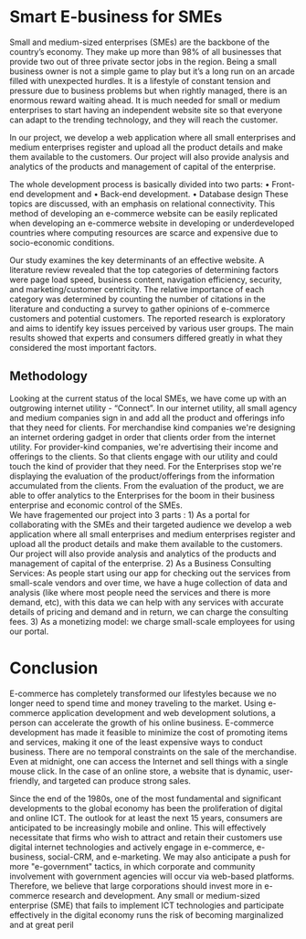 # Smart E-business for SMEs

Small and medium-sized enterprises (SMEs) are the backbone of the country’s economy. They make up more than 98% of all businesses that provide two out of three private sector jobs in the region. Being a small business owner is not a simple game to play but it’s a long run on an arcade filled with unexpected hurdles. It is a lifestyle of constant tension and pressure due to business problems but when rightly managed, there is an enormous reward waiting ahead. It is much needed for small or medium enterprises to start having an independent website site so that everyone can adapt to the trending technology, and they will reach the customer. 

In our project, we develop a web application where all small enterprises and medium enterprises register and upload all the product details and make them available to the customers. Our project will also provide analysis and analytics of the products and management of capital of the enterprise.

The whole development process is basically divided into two parts: 
    •	Front-end development and 
    •	Back-end development. 
    •	Database design 
These topics are discussed, with an emphasis on relational connectivity. This method of developing an e-commerce website can be easily replicated when developing an e-commerce website in developing or underdeveloped countries where computing resources are scarce and expensive due to socio-economic conditions. 

Our study examines the key determinants of an effective website. A literature review revealed that the top categories of determining factors were page load speed, business content, navigation efficiency, security, and marketing/customer centricity. The relative importance of each category was determined by counting the number of citations in the literature and conducting a survey to gather opinions of 
e-commerce customers and potential customers. The reported research is exploratory and aims to identify key issues perceived by various user groups. The main results showed that experts and consumers differed greatly in what they considered the most important factors.

## Methodology

Looking at the current status of the local SMEs, we have come up with an outgrowing internet utility - “Connect”. In our internet utility, all small agency and medium companies sign in and add all the product and offerings info that they need for clients. For merchandise kind companies we're designing an internet ordering gadget in order that clients order from the internet utility. For provider-kind companies, we're advertising their income and offerings to the clients. So that clients engage with our utility and could touch the kind of provider that they need. For the Enterprises stop we're displaying the evaluation of the product/offerings from the information accumulated from the clients. From the evaluation of the product, we are able to offer analytics to the Enterprises for the boom in their business enterprise and economic control of the SMEs.  
We have fragemented our project into 3 parts :
    1)	As a portal for collaborating with the SMEs and their targeted audience 
              we develop a web application where all small enterprises and medium enterprises register and upload all the product details and make them available to                 the customers. Our project will also provide analysis and analytics of the products and management of capital of the enterprise.
    2)	As a Business Consulting Services:
              As people start using our app for checking out the services from small-scale vendors and over time, we have a huge collection of data and analysis (like               where most people need the services and there is more demand, etc), with this data we can help with any services with accurate details of pricing and                   demand and in return, we can charge the consulting fees.
    3)	As a monetizing model:
              we charge small-scale employees for using our portal.
              
# Conclusion
E-commerce has completely transformed our lifestyles because we no longer need to spend time and money traveling to the market. Using e-commerce application development and web development solutions, a person can accelerate the growth of his online business. E-commerce development has made it feasible to minimize the cost of promoting items and services, making it one of the least expensive ways to conduct business.
There are no temporal constraints on the sale of the merchandise. Even at midnight, one can access the Internet and sell things with a single mouse click. In the case of an online store, a website that is dynamic, user-friendly, and targeted can produce strong sales.

Since the end of the 1980s, one of the most fundamental and significant developments to the global economy has been the proliferation of digital and online ICT. The outlook for at least the next 15 years, consumers are anticipated to be increasingly mobile and online. This will effectively necessitate that firms who wish to attract and retain their customers use digital internet technologies and actively engage in e-commerce, e-business, social-CRM, and e-marketing. We may also anticipate a push for more "e-government" tactics, in which corporate and community involvement with government agencies will occur via web-based platforms. 
Therefore, we believe that large corporations should invest more in e-commerce research and development. Any small or medium-sized enterprise (SME) that fails to implement ICT technologies and participate effectively in the digital economy runs the risk of becoming marginalized and at great peril

